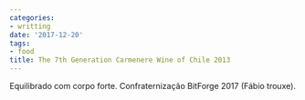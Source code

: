 ```yaml
---
categories:
- writting
date: '2017-12-20'
tags:
- food
title: The 7th Generation Carmenere Wine of Chile 2013
---
```


Equilibrado com corpo forte. Confraternização BitForge 2017 (Fábio trouxe).


